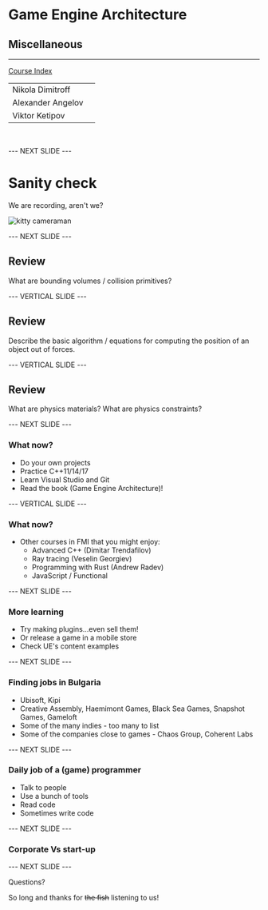 # Game Engine Architecture

## Мiscellaneous

---------------------
[Course Index](http://nikoladimitroff.github.io/Game-Engine-Architecture)

<div class="authors-section">
<table>
<tbody>
    <tr>
        <td>
            Nikola Dimitroff
        </td>
        <td>
            <a target="_blank" href="https://dimitroff.bg"><i class="fa fa-rss"></i></a>
            <a target="_blank" href="mailto:nikola@dimitroff.bg"><i class="fa fa-envelope-o"></i></a>
            <a target="_blank" href="https://github.com/nikoladimitroff"><i class="fa fa-github"></i></a>
            <a target="_blank" href="https://twitter.com/nikoladimitroff"><i class="fa fa-twitter"></i></a>
        </td>
    </tr>
    <tr>
        <td>
            Alexander Angelov
        </td>
        <td>
            <a target="_blank" href="mailto:aleksandar.angelovv@gmail.com"><i class="fa fa-envelope-o"></i></a>
            <a target="_blank" href="https://github.com/Alekssasho"><i class="fa fa-github"></i></a>
            <a target="_blank" href="https://twitter.com/Alekssasho"><i class="fa fa-twitter"></i></a>
        </td>
    </tr>
    <tr>
        <td>
            Viktor Ketipov
        </td>
        <td>
            <a target="_blank" href="mailto:viktor@kipiinteractive.com"><i class="fa fa-envelope-o"></i></a>
            <a target="_blank" href="https://github.com/k1p1"><i class="fa fa-github"></i></a>
            <a target="_blank" href="https://twitter.com/xk1p1x"><i class="fa fa-twitter"></i></a></p>
        </td>
    </tr>
</tbody>
</table>
</div>

<div class="companies-section">
<a class="ubisoft-logo" href="https://ubisoft.com" target="_blank"></a>
<br>
<a class="kipi-logo" href="http://kipiinteractive.com" target="_blank"></a>
</div>

--- NEXT SLIDE ---

# Sanity check

We are recording, aren't we?

![kitty cameraman](http://www.catster.com/wp-content/uploads/2015/06/335f4392f011a80324e09f5ace0b3f57.jpg)

--- NEXT SLIDE ---

## Review

What are bounding volumes / collision primitives?

--- VERTICAL SLIDE ---

## Review

Describe the basic algorithm / equations
for computing the position of an object out of forces.

--- VERTICAL SLIDE ---

## Review

What are physics materials? What are physics constraints?

--- NEXT SLIDE ---

### What now?

* Do your own projects
* Practice C++11/14/17
* Learn Visual Studio and Git
* Read the book (Game Engine Architecture)!

--- VERTICAL SLIDE ---

### What now?
* Other courses in FMI that you might enjoy:
  * Advanced C++ (Dimitar Trendafilov)
  * Ray tracing (Veselin Georgiev)
  * Programming with Rust (Andrew Radev)
  * JavaScript / Functional

--- NEXT SLIDE ---

### More learning

* Try making plugins...even sell them!
* Or release a game in a mobile store
* Check UE's content examples

--- NEXT SLIDE ---

### Finding jobs in Bulgaria

* Ubisoft, Kipi
* Creative Assembly, Haemimont Games, Black Sea Games, Snapshot Games, Gameloft
* Some of the many indies - too many to list
* Some of the companies close to games - Chaos Group, Coherent Labs

--- NEXT SLIDE ---

### Daily job of a (game) programmer

* Talk to people
* Use a bunch of tools
* Read code
* Sometimes write code

--- NEXT SLIDE ---

### Corporate Vs start-up

--- NEXT SLIDE ---

Questions?

So long and thanks for ~~the fish~~ listening to us!
